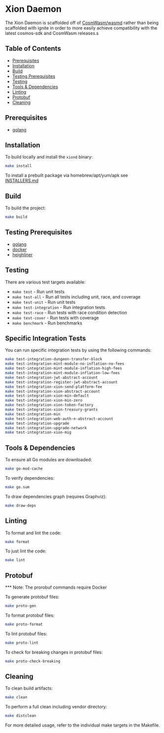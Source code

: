 # Xion Daemon

The Xion Daemon is scaffolded off of [CosmWasm/wasmd](https://github.com/CosmWasm/wasmd)
rather than being scaffolded with ignite in order to more easily achieve
compatibility with the latest cosmos-sdk and CosmWasm releases.s

## Table of Contents

- [Prerequisites](#prerequisites)
- [Installation](#installation)
- [Build](#build)
- [Testing Prerequisites](#testing-prerequisites)
- [Testing](#testing)
- [Tools & Dependencies](#tools--dependencies)
- [Linting](#linting)
- [Protobuf](#protobuf)
- [Cleaning](#cleaning)

## Prerequisites

- [golang](https://golang.org)

## Installation

To build locally and install the `xiond` binary:

```sh
make install
```

To install a prebuilt package via homebrew/apt/yum/apk see [INSTALLERS.md](https://github.com/burnt-labs/xion/INSTALLERS.md)

## Build

To build the project:

```sh
make build
```

## Testing Prerequisites

- [golang](https://golang.org)
- [docker](https://docs.docker.com/get-docker/)
- [heighliner](https://github.com/strangelove-ventures/heighliner)

## Testing

There are various test targets available:

- `make test` - Run unit tests
- `make test-all` - Run all tests including unit, race, and coverage
- `make test-unit` - Run unit tests
- `make test-integration` - Run integration tests
- `make test-race` - Run tests with race condition detection
- `make test-cover` - Run tests with coverage
- `make benchmark` - Run benchmarks

## Specific Integration Tests

You can run specific integration tests by using the following commands:

```sh
make test-integration-dungeon-transfer-block
make test-integration-mint-module-no-inflation-no-fees
make test-integration-mint-module-inflation-high-fees
make test-integration-mint-module-inflation-low-fees
make test-integration-jwt-abstract-account
make test-integration-register-jwt-abstract-account
make test-integration-xion-send-platform-fee
make test-integration-xion-abstract-account
make test-integration-xion-min-default
make test-integration-xion-min-zero
make test-integration-xion-token-factory
make test-integration-xion-treasury-grants
make test-integration-min
make test-integration-web-auth-n-abstract-account
make test-integration-upgrade
make test-integration-upgrade-network
make test-integration-xion-mig
```

## Tools & Dependencies

To ensure all Go modules are downloaded:

```sh
make go-mod-cache
```

To verify dependencies:

```sh
make go.sum
```

To draw dependencies graph (requires Graphviz):

```sh
make draw-deps
```

## Linting

To format and lint the code:

```sh
make format
```

To just lint the code:

```sh
make lint
```

## Protobuf

*** Note: The prorobuf commands require Docker

To generate protobuf files:

```sh
make proto-gen
```

To format protobuf files:

```sh
make proto-format
```

To lint protobuf files:

```sh
make proto-lint
```

To check for breaking changes in protobuf files:

```sh
make proto-check-breaking
```

## Cleaning

To clean build artifacts:

```sh
make clean
```

To perform a full clean including vendor directory:

```sh
make distclean
```

For more detailed usage, refer to the individual make targets in the Makefile.
